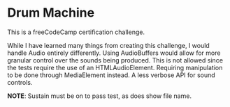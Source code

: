# Drum Machine

This is a freeCodeCamp certification challenge.

While I have learned many things from creating this challenge, I would handle Audio entirely differently. Using AudioBuffers would allow for more granular control over the sounds being produced. This is not allowed since the tests require the use of an HTMLAudioElement. Requiring manipulation to be done through MediaElement instead. A less verbose API for sound controls.

**NOTE**: Sustain must be on to pass test, as does show file name. 
